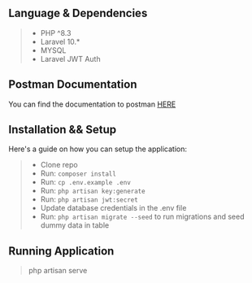 ## Language & Dependencies
  > - PHP ^8.3
  > - Laravel  10.*
  > - MYSQL
  > - Laravel JWT Auth


## Postman Documentation
  You can find the documentation to postman [HERE](https://documenter.getpostman.com/view/7943921/2sAXjM2qfv)


## Installation && Setup
Here's a guide on how you can setup the application:
  >  - Clone repo
  >  - Run: `composer install`
  >  - Run: `cp .env.example .env`
  >  - Run: `php artisan key:generate`
  >  - Run: `php artisan jwt:secret`
  >  - Update database credentials in the .env file
  >  - Run: `php artisan migrate --seed` to run migrations and seed dummy data in table


## Running Application
  > php artisan serve
  
